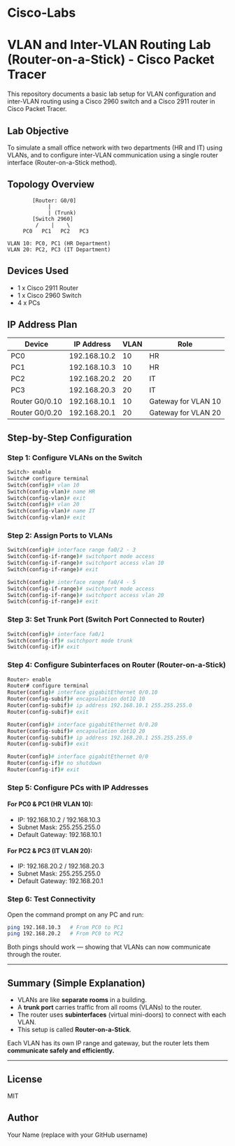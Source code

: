 # Cisco-Labs


# VLAN and Inter-VLAN Routing Lab (Router-on-a-Stick) - Cisco Packet Tracer

This repository documents a basic lab setup for VLAN configuration and inter-VLAN routing using a Cisco 2960 switch and a Cisco 2911 router in Cisco Packet Tracer.

## Lab Objective
To simulate a small office network with two departments (HR and IT) using VLANs, and to configure inter-VLAN communication using a single router interface (Router-on-a-Stick method).

## Topology Overview
```
        [Router: G0/0]
             |
             | (Trunk)
        [Switch 2960]
         /    |    \
     PC0   PC1   PC2   PC3

VLAN 10: PC0, PC1 (HR Department)
VLAN 20: PC2, PC3 (IT Department)
```

## Devices Used
- 1 x Cisco 2911 Router
- 1 x Cisco 2960 Switch
- 4 x PCs

## IP Address Plan
| Device           | IP Address     | VLAN  | Role                |
|------------------|----------------|-------|---------------------|
| PC0              | 192.168.10.2   | 10    | HR                  |
| PC1              | 192.168.10.3   | 10    | HR                  |
| PC2              | 192.168.20.2   | 20    | IT                  |
| PC3              | 192.168.20.3   | 20    | IT                  |
| Router G0/0.10   | 192.168.10.1   | 10    | Gateway for VLAN 10 |
| Router G0/0.20   | 192.168.20.1   | 20    | Gateway for VLAN 20 |

## Step-by-Step Configuration

### Step 1: Configure VLANs on the Switch
```bash
Switch> enable
Switch# configure terminal
Switch(config)# vlan 10
Switch(config-vlan)# name HR
Switch(config-vlan)# exit
Switch(config)# vlan 20
Switch(config-vlan)# name IT
Switch(config-vlan)# exit
```

### Step 2: Assign Ports to VLANs
```bash
Switch(config)# interface range fa0/2 - 3
Switch(config-if-range)# switchport mode access
Switch(config-if-range)# switchport access vlan 10
Switch(config-if-range)# exit

Switch(config)# interface range fa0/4 - 5
Switch(config-if-range)# switchport mode access
Switch(config-if-range)# switchport access vlan 20
Switch(config-if-range)# exit
```

### Step 3: Set Trunk Port (Switch Port Connected to Router)
```bash
Switch(config)# interface fa0/1
Switch(config-if)# switchport mode trunk
Switch(config-if)# exit
```

### Step 4: Configure Subinterfaces on Router (Router-on-a-Stick)
```bash
Router> enable
Router# configure terminal
Router(config)# interface gigabitEthernet 0/0.10
Router(config-subif)# encapsulation dot1Q 10
Router(config-subif)# ip address 192.168.10.1 255.255.255.0
Router(config-subif)# exit

Router(config)# interface gigabitEthernet 0/0.20
Router(config-subif)# encapsulation dot1Q 20
Router(config-subif)# ip address 192.168.20.1 255.255.255.0
Router(config-subif)# exit

Router(config)# interface gigabitEthernet 0/0
Router(config-if)# no shutdown
Router(config-if)# exit
```

### Step 5: Configure PCs with IP Addresses

#### For PC0 & PC1 (HR VLAN 10):
- IP: 192.168.10.2 / 192.168.10.3
- Subnet Mask: 255.255.255.0
- Default Gateway: 192.168.10.1

#### For PC2 & PC3 (IT VLAN 20):
- IP: 192.168.20.2 / 192.168.20.3
- Subnet Mask: 255.255.255.0
- Default Gateway: 192.168.20.1

### Step 6: Test Connectivity

Open the command prompt on any PC and run:
```bash
ping 192.168.10.3   # From PC0 to PC1
ping 192.168.20.2   # From PC0 to PC2
```

Both pings should work — showing that VLANs can now communicate through the router.

---

## Summary (Simple Explanation)
- VLANs are like **separate rooms** in a building.
- A **trunk port** carries traffic from all rooms (VLANs) to the router.
- The router uses **subinterfaces** (virtual mini-doors) to connect with each VLAN.
- This setup is called **Router-on-a-Stick**.

Each VLAN has its own IP range and gateway, but the router lets them **communicate safely and efficiently.**

---

## License
MIT

## Author
Your Name (replace with your GitHub username)
